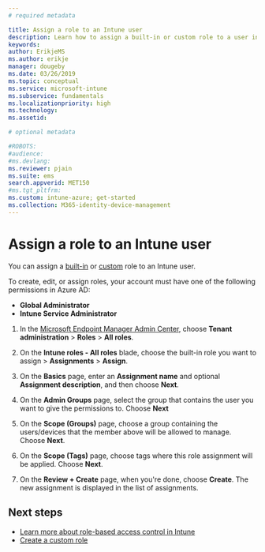 ```yaml
---
# required metadata

title: Assign a role to an Intune user
description: Learn how to assign a built-in or custom role to a user in Microsoft Intune.
keywords:
author: ErikjeMS
ms.author: erikje
manager: dougeby
ms.date: 03/26/2019
ms.topic: conceptual
ms.service: microsoft-intune
ms.subservice: fundamentals
ms.localizationpriority: high
ms.technology:
ms.assetid: 

# optional metadata

#ROBOTS:
#audience:
#ms.devlang:
ms.reviewer: pjain
ms.suite: ems
search.appverid: MET150
#ms.tgt_pltfrm:
ms.custom: intune-azure; get-started
ms.collection: M365-identity-device-management
---
```


# Assign a role to an Intune user

You can assign a [built-in](role-based-access-control.md#built-in-roles) or [custom](create-custom-role.md) role to an Intune user.

To create, edit, or assign roles, your account must have one of the following permissions in Azure AD:
- **Global Administrator**
- **Intune Service Administrator**

1. In the [Microsoft Endpoint Manager Admin Center](https://go.microsoft.com/fwlink/?linkid=2109431), choose **Tenant administration** > **Roles** > **All roles**.

2. On the **Intune roles - All roles** blade, choose the built-in role you want to assign > **Assignments** > **Assign**.

5. On the **Basics** page, enter an **Assignment name** and optional **Assignment description**, and then choose **Next**.

6. On the **Admin Groups** page, select the group that contains the user you want to give the permissions to. Choose **Next**

7. On the **Scope (Groups)** page, choose a group containing the users/devices that the member above will be allowed to manage. Choose **Next**.

8. On the **Scope (Tags)** page, choose tags where this role assignment will be applied. Choose **Next**.

9. On the **Review + Create** page, when you're done, choose **Create**. The new assignment is displayed in the list of assignments.

## Next steps
- [Learn more about role-based access control in Intune](role-based-access-control.md)
- [Create a custom role](create-custom-role.md)


